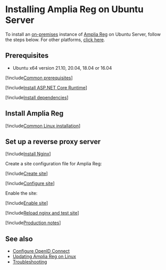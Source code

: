 ﻿# Installing Amplia Reg on Ubuntu Server

To install an [on-premises](../index.md) instance of [Amplia Reg](../../index.md) on Ubuntu Server, follow the steps below. For other platforms, [click here](../index.md).

## Prerequisites

* Ubuntu x64 version 21.10, 20.04, 18.04 or 16.04

[!include[Common prerequisites](../includes/common-requisites.md)]

[!include[Install ASP.NET Core Runtime](../../../includes/linux/ubuntu/install-aspnetcore-31.md)]

[!include[Install dependencies](../../../includes/linux/ubuntu/install-dependencies.md)]

## Install Amplia Reg

[!include[Common Linux installation](includes/common-linux-install.md)]

## Set up a reverse proxy server

[!include[Install Nginx](../../../includes/linux/ubuntu/install-nginx.md)]

Create a site configuration file for Amplia Reg:

[!include[Create site](../../../../../includes/amplia-reg/ubuntu/create-site.md)]

[!include[Configure site](includes/configure-site.md)]

Enable the site:

[!include[Enable site](../../../../../includes/amplia-reg/ubuntu/enable-site.md)]

[!include[Reload nginx and test site](includes/reload-and-test.md)]

[!include[Production notes](../includes/production-notes.md)]

## See also

* [Configure OpenID Connect](../configure-oidc.md)
* [Updating Amplia Reg on Linux](update.md)
* [Troubleshooting](troubleshoot/index.md)
